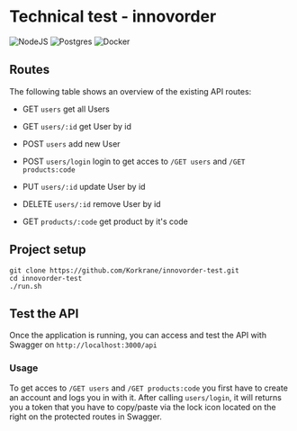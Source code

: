 # Technical test - innovorder

![NodeJS](https://img.shields.io/badge/node.js-6DA55F?style=for-the-badge&logo=node.js&logoColor=white)
![Postgres](https://img.shields.io/badge/postgres-%23316192.svg?style=for-the-badge&logo=postgresql&logoColor=white)
![Docker](https://img.shields.io/badge/docker-%230db7ed.svg?style=for-the-badge&logo=docker&logoColor=white)

## Routes
The following table shows an overview of the existing API routes:

- GET     `users`	            get all Users
- GET     `users/:id`         get User by id
- POST    `users`             add new User
- POST    `users/login`       login to get acces to `/GET users` and `/GET products:code`
- PUT     `users/:id`       update User by id
- DELETE  `users/:id`       remove User by id

- GET     `products/:code`    get product by it's code

## Project setup
```
git clone https://github.com/Korkrane/innovorder-test.git
cd innovorder-test
./run.sh
```

## Test the API

Once the application is running, you can access and test the API with Swagger on `http://localhost:3000/api`


### Usage

  To get acces to `/GET users` and `/GET products:code` you first have to create an account and logs you in with it. After calling `users/login`, it will returns you a token that you have to copy/paste via the lock icon located on the right on the protected routes in Swagger.